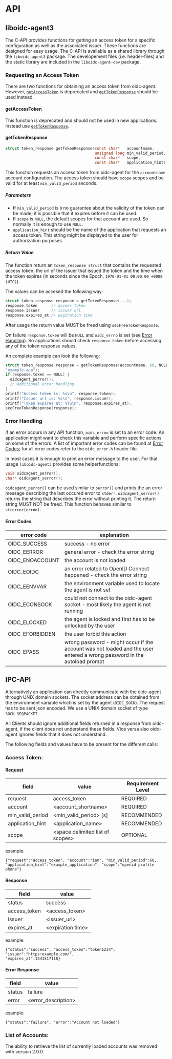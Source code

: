 # API
## liboidc-agent3
The C-API provides functions for getting an access token for a specific configuration as well as the
associated issuer. These functions are designed for easy usage. The C-API is available as a shared library through the ```liboidc-agent3``` package. The developement files (i.e. header-files) and the static library are included in the ```liboidc-agent-dev``` package.

### Requesting an Access Token
There are two functions for obtaining an access token from oidc-agent. However,
[```getAccessToken```](#getaccesstoken) is deprecated and [```getTokenResponse```](#gettokenresponse) should be used
instead.

#### getAccessToken
This function is deprecated and should not be used in new applications. Instead
use [```getTokenResponse```](#gettokenresponse).

#### getTokenResponse
```c
struct token_response getTokenResponse(const char*   accountname,
                                       unsigned long min_valid_period,
                                       const char*   scope,
                                       const char*   application_hint);
```
This function requests an access token from oidc-agent for the ```accountname```
account configuration. The access token should have ```scope``` scopes and be
valid for at least ```min_valid_period``` seconds. 

##### Parameters
- If ```min_valid_period``` is
```0``` no guarantee about the validity of the token can be made; it is possible
that it expires before it can be used. 
- If ```scope``` is ```NULL```, the
default scopes for that account are used. So normally it is enough to use ```NULL```. 
- ```application_hint``` should be the name of the application that
requests an access token. This string might be displayed to the user for
authorization purposes.

##### Return Value
The function return an ```token_response struct``` that contains the requested
access token, the url of the issuer that issued the token and the time when the
token expires (in seconds since the Epoch, ```1970-01-01 00:00:00 +0000 (UTC)```).

The values can be accesed the following way:
```c
struct token_response response = getTokenResponse(...);
response.token      // access token
response.issuer     // issuer url
response.expires_at // expiration time
```

After usage the return value MUST be freed using ```secFreeTokenResponse```.

On failure ```response.token``` will be ```NULL``` and ```oidc_errno``` is set
(see [Error Handling](#error-handling)). So applications should check
```response.token``` before accessing any of the token response values.

An complete example can look the following:
```c
struct token_response response = getTokenResponse(accountname, 60, NULL,
"example-app");
if(response.token == NULL) {
  oidcagent_perror();
  // Additional error handling
}
printf("Access token is: %s\n", response.token);
printf("Issuer url is: %s\n", response.issuer);
printf("Token expires at: %lu\n", response.expires_at);
secFreeTokenResponse(response);
```

### Error Handling
If an error occurs in any API function, ```oidc_errno``` is set to an error
code. An application might want to check this variable and perform specific
actions on some of the errors. A list of important error codes can be found at
[Error Codes](#error-codes); for all error codes refer to the ```oidc_error.h```
header file.

In most cases it is enough to print an error message to the user. For that usage
```liboidc-agent3``` provides some helperfunctions:
```c
void oidcagent_perror();
char* oidcagent_serror();
```

```oidcagent_perror()``` can be used similar to ```perror()``` and prints the
an error message describing the last occured error to ```stderr```.
```oidcagent_serror()``` returns the string that describes the error without
printing it. The return string MUST NOT be freed. This function behaves similar
to ```strerror(errno)```.

#### Error Codes
| error code | explanation |
|------------|-------------|
|OIDC_SUCCESS | success - no error | 
| OIDC_EERROR | general error - check the error string|
| OIDC_ENOACCOUNT | the account is not loaded|
|OIDC_EOIDC | an error related to OpenID Connect happened - check the error string|
| OIDC_EENVVAR | the environment variable used to locate the agent is not set|
| OIDC_ECONSOCK | could not connect to the oidc-agent socket - most likely the agent is not running|
| OIDC_ELOCKED| the agent is locked and first has to be unlocked by the user|
| OIDC_EFORBIDDEN|the user forbid this action|
| OIDC_EPASS | wrong password - might occur if the account was not loaded and the user entered a wrong password in the autoload prompt|

## IPC-API
Alternatively an application can directly communicate with the oidc-agent through UNIX domain sockets. The socket address can be obtained from the environment variable which is set by the agent (```OIDC_SOCK```). The request has to be sent json encoded. We use a UNIX domain socket of type ```SOCK_SEQPACKET```.

All Clients should ignore additional fields returned in a response from
oidc-agent, if the client does not understand these fields. Vice versa
also oidc-agent ignores fields that it does not understand.

The following fields and values have to be present for the different calls:

### Access Token:
#### Request
| field            | value                              | Requirement Level |
|------------------|------------------------------------|-------------------|
| request          | access_token                       | REQUIRED          |
| account          | &lt;account_shortname&gt;              | REQUIRED          |
| min_valid_period | &lt;min_valid_period&gt; [s]           | RECOMMENDED       |
| application_hint | &lt;application_name&gt;            | RECOMMENDED       |
| scope            | &lt;space delimited list of scopes&gt; | OPTIONAL          |

example:
```
{"request":"access_token", "account":"iam", "min_valid_period":60,
"application_hint":"example_application", "scope":"openid profile phone"}
```

#### Response
| field        | value          |
|--------------|----------------|
| status       | success        |
| access_token | &lt;access_token&gt; |
| issuer       | &lt;issuer_url&gt; |
| expires_at       | &lt;expiration time&gt; |

example:
```
{"status":"success", "access_token":"token1234", "issuer":"https:example.com/",
"expires_at":1541517118}
```

#### Error Response
| field  | value               |
|--------|---------------------|
| status | failure             |
| error  | &lt;error_description&gt; |

example:
```
{"status":"failure", "error":"Account not loaded"}
```

### List of Accounts:
The ability to retrieve the list of currently loaded accounts was removed with version 2.0.0.


